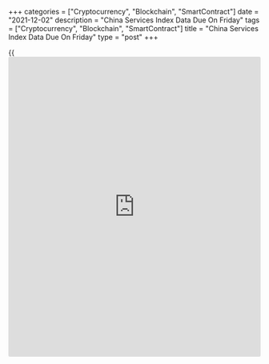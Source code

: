 +++
categories = ["Cryptocurrency", "Blockchain", "SmartContract"]
date = "2021-12-02"
description = "China Services Index Data Due On Friday"
tags = ["Cryptocurrency", "Blockchain", "SmartContract"]
title = "China Services Index Data Due On Friday"
type = "post"
+++

{{<iframe id="large-banner" src="https://www.bounty.group/#slide=17.0" width="100%" height="600" scrolling="no" style="border: 0px solid rgb(216, 221, 230); border-radius: 3px;">}}

China will on Friday see November results for the services and composite
indexes from Caixin, highlighting a modest day for Asia-Pacific economic
activity. In October, their scores were 53.8 and 51.5, respectively.

Singapore will release October figures for retail sales; in September,
sales were up 6.0 percent on month and 6.6 percent on year.

Thailand will provide November numbers for consumer prices, with
forecasts suggesting an increase of 2.5 percent - up from 2.38 percent
in October.

Hong Kong and Singapore will see November results for their private
sector PMIs from market Economics; in October, their scores were 50.8
and 52.3, respectively.

For comments and feedback [contact](https://www.playgroundfx.com/contact/): editorial@rtt[news](https://www.letsplayfx.com/blog/forex-news-website/).com

[Economic News][1]

 **What parts of the world are seeing the best (and worst) economic
performances lately? Click[here][2] to check out our [Econ Scorecard][2]
and find out! See up-to-the-moment [ranking](https://www.playgroundfx.com/blog/crypto-exchange-ranking/)s for the best and worst
performers in [GDP][3], [unemployment rate][4], [inflation][5] and much
more.**

   1. www.rtt[news](https://www.letsplayfx.com/blog/forex-news-website/).com/Content/EconomicNews.aspx
   2. www.rtt[news](https://www.letsplayfx.com/blog/forex-news-website/).com/economic-scorecard/world-rank/retail-sales/highest-performance.aspx
   3. www.rtt[news](https://www.letsplayfx.com/blog/forex-news-website/).com/economic-scorecard/world-rank/GDP/highest-performance.aspx
   4. www.rtt[news](https://www.letsplayfx.com/blog/forex-news-website/).com/economic-scorecard/world-rank/unemployment-rate/lowest-performance.aspx
   5. www.rtt[news](https://www.letsplayfx.com/blog/forex-news-website/).com/economic-scorecard/world-rank/CPI/highest-performance.aspx